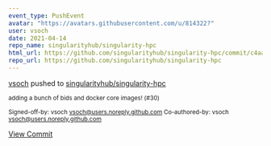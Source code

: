 ```yaml
---
event_type: PushEvent
avatar: "https://avatars.githubusercontent.com/u/814322?"
user: vsoch
date: 2021-04-14
repo_name: singularityhub/singularity-hpc
html_url: https://github.com/singularityhub/singularity-hpc/commit/c4aae0e649a06116bce6a1e3808aca917501d458
repo_url: https://github.com/singularityhub/singularity-hpc
---
```


<a href='https://github.com/vsoch' target='_blank'>vsoch</a> pushed to <a href='https://github.com/singularityhub/singularity-hpc' target='_blank'>singularityhub/singularity-hpc</a>

<small>adding a bunch of bids and docker core images! (#30)

Signed-off-by: vsoch <vsoch@users.noreply.github.com>
Co-authored-by: vsoch <vsoch@users.noreply.github.com></small>

<a href='https://github.com/singularityhub/singularity-hpc/commit/c4aae0e649a06116bce6a1e3808aca917501d458' target='_blank'>View Commit</a>